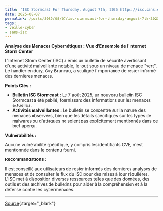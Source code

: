 ```yaml
---
title: 'ISC Stormcast For Thursday, August 7th, 2025 https://isc.sans.edu/podcastdetail/9560, (Thu, Aug 7th)'
date: 2025-08-07
permalink: /posts/2025/08/07/isc-stormcast-for-thursday-august-7th-2025-httpsiscsansedupodcastdetail9560-thu-aug-7th/
tags:
- veille-cyber
- sans-isc
---
```

**Analyse des Menaces Cybernétiques : Vue d'Ensemble de l'Internet Storm Center**

L'Internet Storm Center (ISC) a émis un bulletin de sécurité avertissant d'une activité malveillante notable, le tout sous un niveau de menace "vert". Le handler en duty, Guy Bruneau, a souligné l'importance de rester informé des dernières menaces.

**Points Clés :**

*   **Bulletin ISC Stormcast :** Le 7 août 2025, un nouveau bulletin ISC Stormcast a été publié, fournissant des informations sur les menaces actuelles.
*   **Activités malveillantes :** Le bulletin se concentre sur la nature des menaces observées, bien que les détails spécifiques sur les types de malwares ou d'attaques ne soient pas explicitement mentionnés dans ce bref aperçu.

**Vulnérabilités :**

Aucune vulnérabilité spécifique, y compris les identifiants CVE, n'est mentionnée dans le contenu fourni.

**Recommandations :**

Il est conseillé aux utilisateurs de rester informés des dernières analyses de menaces et de consulter le flux du ISC pour des mises à jour régulières. L'ISC met à disposition diverses ressources telles que des données, des outils et des archives de bulletins pour aider à la compréhension et à la défense contre les cybermenaces.

---
[Source](https://isc.sans.edu/diary/rss/32182){:target="_blank"}
